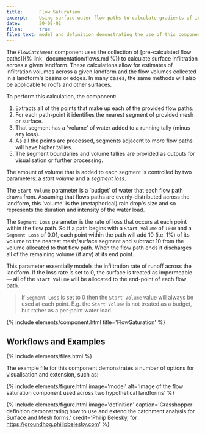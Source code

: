 ```yaml
---
title:      Flow Saturation
excerpt:    Using surface water flow paths to calculate gradients of infiltration and saturation.
date:       20-08-02
files:      true
files_text: model and definition demonstrating the use of this component
---
```


The `FlowCatchment` component uses the collection of [pre-calculated flow paths]({% link _documentation/flows.md %}) to calculate surface infiltration across a given landform. These calculations allow for estimates of infiltration volumes across a given landform and the flow volumes collected in a landform's basins or edges. In many cases, the same methods will also be applicable to roofs and other surfaces.

To perform this calculation, the component:

1. Extracts all of the points that make up each of the provided flow paths.
2. For each path-point it identifies the nearest segment of provided mesh or surface.
3. That segment has a 'volume' of water added to a running tally (minus any loss).
4. As all the points are processed, segments adjacent to more flow paths will have higher tallies.
5. The segment boundaries and volume tallies are provided as outputs for visualisation or further processing.

The amount of volume that is added to each segment is controlled by two parameters: a *start volume* and a *segment loss*.

The `Start Volume` parameter is a 'budget' of water that each flow path draws from. Assuming that flows paths are evenly-distributed across the landform, this 'volume' is the (metaphorical) rain drop's size and so represents the duration and intensity of the water load.

The `Segment Loss` parameter is the rate of loss that occurs at each point within the flow path. So if a path begins with a `Start Volume` of `1000` and a `Segment Loss` of 0.01, each point within the path will add 10 (i.e. 1%) of its volume to the nearest mesh/surface segment and subtract 10 from the volume allocated to that flow path. When the flow path ends it discharges all of the remaining volume (if any) at its end point.

This parameter essentially models the infiltration rate of runoff across the landform. If the loss rate is set to 0, the surface is treated as impermeable — all of the `Start Volume` will be allocated to the end-point of each flow path.

> If `Segment Loss` is set to 0 then the `Start Volume` value will always be used at each point. E.g. the `Start Volume` is not treated as a budget, but rather as a per-point water load.

{% include elements/component.html title='FlowSaturation' %}

## Workflows and Examples

{% include elements/files.html %}

The example file for this component demonstrates a number of options for visualisation and extension, such as:



{% include elements/figure.html image='model' alt='Image of the flow saturation component used across two hypothetical landforms' %}

{% include elements/figure.html image='definition' caption='Grasshopper definition demonstrating how to use and extend the catchment analysis for Surface and Mesh forms.' credit='Philip Belesky, for https://groundhog.philipbelesky.com' %}
